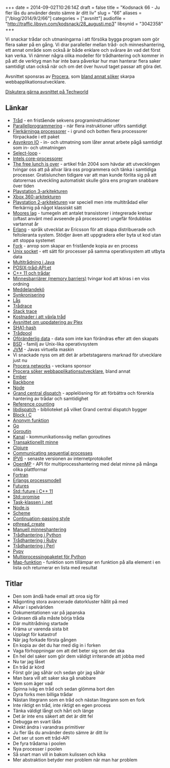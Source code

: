 +++
date = 2014-09-02T10:26:14Z
draft = false
title = "Kodsnack 66 - Ju fler lås du använder desto sämre är ditt liv"
slug = "66"
aliases = ["/blog/2014/9/2/66"]
categories = ["avsnitt"]
audiofile = "http://traffic.libsyn.com/kodsnack/28_augusti.mp3"
libsynid = "3042358"
+++

Vi snackar trådar och utmaningarna i att försöka bygga program som gör flera saker på en gång. Vi drar paralleller mellan tråd- och minneshantering, ett annat område som också är både enklare och svårare än vad det först kan verka. Vi nämner några olika modeller för trådhantering och kommer in på att de verktyg man har inte bara påverkar hur man hanterar flera saker samtidigt utan också när och om det över huvud taget passar att göra det.

Avsnittet sponsras av [Procera](http://www.proceranetworks.com/index.php), som [bland annat söker](http://bit.ly/proceranetworks) skarpa webbapplikationsutvecklare.

[Diskutera gärna avsnittet på Techworld](http://techworld.idg.se/2.2524/1.580138/)

## Länkar ##
* [Tråd](http://en.wikipedia.org/wiki/Thread_%28computing%29) - en fristående sekvens programinstruktioner
* [Parallellprogrammering](http://en.wikipedia.org/wiki/Parallel_computing) - när flera instruktioner utförs samtidigt
* [Flerkärninga processorer](http://en.wikipedia.org/wiki/Multi-core_processor) - i grund och botten flera processorer förpackade i ett paket
* [Asynkron IO](http://en.wikipedia.org/wiki/Asynchronous_I/O) - in- och utmatning som låter annat arbete pågå samtidigt som in- och utmatningen
* [Select-loop](http://en.wikipedia.org/wiki/Asynchronous_I/O#Select.28.2Fpoll.29_loops) - 
* [Intels core-processorer](http://en.wikipedia.org/wiki/Intel_Core)
* [The free lunch is over](http://www.gotw.ca/publications/concurrency-ddj.htm) - artikel från 2004 som hävdar att utvecklingen tvingar oss att på allvar lära oss programmera och tänka i samtidiga processer. Gratislunchen tidigare var att man kunde förlita sig på att datorernas utveckling automatiskt skulle göra ens program snabbare över tiden
* [Playstation 3-arkitekturen](http://en.wikipedia.org/wiki/PlayStation_3_technical_specifications)
* [Xbox 360-arkitekturen](http://en.wikipedia.org/wiki/Xbox_360_technical_specifications)
* [Playstation 2-arkitekturen](http://en.wikipedia.org/wiki/Emotion_Engine) var speciell men inte multitrådad eller flerkärnig på något klassiskt sätt
* [Moores lag](http://en.wikipedia.org/wiki/Moore's_law) - tumegeln att antalet transistorer i integrerade kretsar (oftast använt med avseende på processorer) ungefär fördubblas vartannat år
* [Erlang](http://en.wikipedia.org/wiki/Erlang_%28programming_language%29) - språk utvecklat av Ericsson för att skapa distribuerade och feltoleranta system. Stödjer även att uppgradera eller byta ut kod utan att stoppa systemet
* [Fork](http://en.wikipedia.org/wiki/Fork_%28system_call%29) - anrop som skapar en fristående kopia av en process
* [Unix socket](http://en.wikipedia.org/wiki/Unix_domain_socket) - ett sätt för processer på samma operativsystem att utbyta data
* [Multitrådning i Java](http://en.wikipedia.org/wiki/Java_concurrency)
* [POSIX-tråd-API:et](http://en.wikipedia.org/wiki/POSIX_Threads)
* [C++ 11 och trådar](http://custom-software-blog.com/2014/02/13/multi-threading-c11-standard/)
* [Minnesbarriärer (memory barriers)](http://en.wikipedia.org/wiki/Memory_barrier) tvingar kod att köras i en viss ordning
* [Meddelandekö](http://en.wikipedia.org/wiki/Message_queue)
* [Synkronisering](http://en.wikipedia.org/wiki/Synchronization_%28computer_science%29)
* [Lås](http://en.wikipedia.org/wiki/Lock_%28computer_science%29)
* [Trådrace](http://en.wikipedia.org/wiki/Race_condition)
* [Stack trace](http://en.wikipedia.org/wiki/Stack_trace)
* [Kostnader i att växla tråd](http://blog.tsunanet.net/2010/11/how-long-does-it-take-to-make-context.html)
* [Avsnittet om uppdatering av Plex](http://kodsnack.se/65/)
* [SHA1-hash](http://en.wikipedia.org/wiki/SHA-1#The_SHA-1_hash_function)
* [Trådpool](http://en.wikipedia.org/wiki/Thread_pool_pattern)
* [Oföränderlig data](http://en.wikipedia.org/wiki/Immutable_object) - data som inte kan förändras efter att den skapats
* [BSD](http://en.wikipedia.org/wiki/Berkeley_Software_Distribution) - familj av Unix-lika operativsystem
* [JVM](http://en.wikipedia.org/wiki/Java_virtual_machine) - Javas virtuella maskin
* Vi snackade nyss om att det är arbetstagarens marknad för utvecklare just nu
* [Procera networks]((http://www.proceranetworks.com/index.php)) - veckans sponsor
* [Procera söker webbapplikationsutvecklare](http://bit.ly/proceranetworks), bland annat
* [Ember](http://emberjs.com)
* [Backbone](http://backbonejs.org)
* [Node](http://nodejs.org)
* [Grand central dispatch](http://en.wikipedia.org/wiki/Grand_Central_Dispatch) - applelösning för att förbättra och förenkla hantering av trådar och samtidighet
* [Reference counting](http://en.wikipedia.org/wiki/Reference_counting)
* [libdispatch](https://libdispatch.macosforge.org) - biblioteket på vilket Grand central dispatch bygger
* [Block i C](http://en.wikipedia.org/wiki/Blocks_%28C_language_extension%29)
* [Anonym funktion](http://en.wikipedia.org/wiki/Anonymous_function)
* [Go](http://golang.org)
* [Goroutin](https://gobyexample.com/goroutines)
* [Kanal](https://gobyexample.com/channels) - kommunikationsväg mellan goroutines
* [Transaktionellt minne](http://en.wikipedia.org/wiki/Transactional_memory)
* [Clojure](http://clojure.org)
* [Communicating sequential processes](http://en.wikipedia.org/wiki/Communicating_sequential_processes)
* [IPV6](http://en.wikipedia.org/wiki/IPv6) - senaste versionen av internetprotokollet
* [OpenMP](http://en.wikipedia.org/wiki/OpenMP) - API för multiprocesshantering med delat minne på många olika plattformar
* [Fortran](http://en.wikipedia.org/wiki/Fortran)
* [Erlangs processmodell](http://learnyousomeerlang.com/the-hitchhikers-guide-to-concurrency)
* [Futures](http://en.wikipedia.org/wiki/Futures_and_promises)
* [Std::future i C++ 11](http://en.cppreference.com/w/cpp/thread/future)
* [Std::promise](http://en.cppreference.com/w/cpp/thread/promise)
* [Task-klassen i .net](http://msdn.microsoft.com/en-us/library/system.threading.tasks.task%28v=vs.110%29.aspx)
* [Node.js](http://nodejs.org)
* [Scheme](http://en.wikipedia.org/wiki/Scheme_%28programming_language%29)
* [Continuation-passing style](http://en.wikipedia.org/wiki/Continuation-passing_style)
* [pthread_create](http://pubs.opengroup.org/onlinepubs/7908799/xsh/pthread_create.html)
* [Manuell minneshantering](http://en.wikipedia.org/wiki/Manual_memory_management)
* [Trådhantering i Python](http://stackoverflow.com/questions/2846653/python-multithreading-for-dummies)
* [Trådhantering i Ruby](http://stackoverflow.com/questions/56087/does-ruby-have-real-multithreading)
* [Trådhantering i Perl](http://docstore.mik.ua/orelly/perl/prog3/ch17_02.htm)
* [Pypy](http://pypy.org)
* [Multiprocessingpaketet för Python](http://pymotw.com/2/multiprocessing/index.html)
* [Map-funktion](http://en.wikipedia.org/wiki/Map_%28higher-order_function%29) - funktion som tillämpar en funktion på alla element i en lista och returnerar en lista med resultat

## Titlar ##
* Den som ändå hade email att oroa sig för
* Någonting stora avancerade datorkluster hållit på med
* Allvar i spelvärlden
* Dokumentationen var på japanska
* Gränsen då alla måste börja tråda
* Där multitrådning startade
* Kräma ur varenda sista bit
* Upplagt för katastrof
* När jag forkade första gången
* En kopia av det du har med dig in i forken
* Vaga förhoppningar om att det beter sig som det ska
* En hel del saker som gör dem väldigt irriterande att jobba med
* Nu tar jag låset
* En tråd är körd
* Först gör jag såhär och sedan gör jag såhär
* Man bara vill att saker ska gå snabbare
* Vem som äger vad
* Spinna iväg en tråd och sedan glömma bort den
* Dyra forks men billiga trådar
* Nästan litegrann som en tråd och nästan litegrann som en fork
* Inte riktigt en tråd, inte riktigt en egen process
* Tänka väldigt långt och hårt och länge
* Det är inte ens säkert att det är ditt fel
* Debugga en svart låda
* Direkt ändra i varandras primitiver
* Ju fler lås du använder desto sämre är ditt liv
* Det ser ut som ett tråd-API
* De fyra trådarna i poolen
* Nya processer i poolen
* Så snart man vill in bakom kulissen och kika
* Mer abstraktion betyder mer problem när man har problem